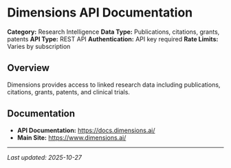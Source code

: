 # Dimensions API Documentation

**Category:** Research Intelligence
**Data Type:** Publications, citations, grants, patents
**API Type:** REST API
**Authentication:** API key required
**Rate Limits:** Varies by subscription

## Overview

Dimensions provides access to linked research data including publications, citations, grants, patents, and clinical trials.

## Documentation

- **API Documentation:** https://docs.dimensions.ai/
- **Main Site:** https://www.dimensions.ai/

---

*Last updated: 2025-10-27*
